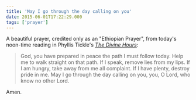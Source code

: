```yaml
---
title: 'May I go through the day calling on you'
date: 2015-06-01T17:22:29.000
tags: ['prayer']
---
```


A beautiful prayer, credited only as an "Ethiopian Prayer", from today's noon-time reading in Phyllis Tickle's [_The Divine Hours_](http://www.amazon.com/gp/product/0385505574/ref=as_li_tl?ie=UTF8&camp=1789&creative=390957&creativeASIN=0385505574&linkCode=as2&tag=chrishubbs-20&linkId=33WHEXFA76GRJKFC):

> God, you have prepared in peace the path I must follow today. Help me to walk straight on that path. If I speak, remove lies from my lips. If I am hungry, take away from me all complaint. If I have plenty, destroy pride in me. May I go through the day calling on you, you, O Lord, who know no other Lord.

Amen.
